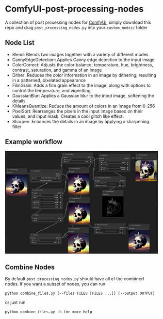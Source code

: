 #  ComfyUI-post-processing-nodes

A collection of post processing nodes for [ComfyUI](https://github.com/comfyanonymous/ComfyUI), simply download this repo and drag `post_processing_nodes.py` into your `custom_nodes/` folder

## Node List

 - Blend: Blends two images together with a variety of different modes
 - CannyEdgeDetection: Applies Canny edge detection to the input image
 - ColorCorrect: Adjusts the color balance, temperature, hue, brightness, contrast, saturation, and gamma of an image
 - Dither: Reduces the color information in an image by dithering, resulting in a patterned, pixelated appearance
 - FilmGrain: Adds a film grain effect to the image, along with options to control the temperature, and vignetting
 - GaussianBlur: Applies a Gaussian blur to the input image, softening the details
 - KMeansQuantize: Reduce the amount of colors in an image from 0-256
 - PixelSort: Rearranges the pixels in the input image based on their values, and input mask. Creates a cool glitch like effect.
 - Sharpen: Enhances the details in an image by applying a sharpening filter

## Example workflow

![__image__](images/example-workflow.png)

## Combine Nodes

By default `post_processing_nodes.py` should have all of the combined nodes. If you want a subset of nodes, you can run

    python combine_files.py [--files FILES [FILES ...]] [--output OUTPUT]

or just run

    python combine_files.py -h for more help